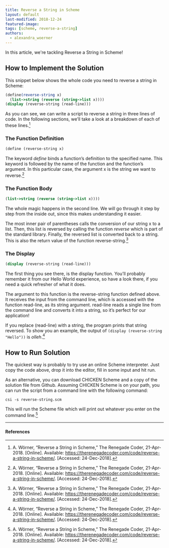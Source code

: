 ```yaml
---
title: Reverse a String in Scheme
layout: default
last-modified: 2018-12-24
featured-image:
tags: [scheme, reverse-a-string]
authors:
  - alexandra_woerner
---
```


In this article, we're tackling Reverse a String in Scheme!

## How to Implement the Solution

This snippet below shows the whole code you need to reverse a string in Scheme:

```scheme
(define(reverse-string x)
  (list->string (reverse (string->list x))))
(display (reverse-string (read-line)))
```

As you can see, we can write a script to reverse a string in three lines of code.
In the following sections, we’ll take a look at a breakdown of each of these lines.[^1]

### The Function Definition

```scheme
(define (reverse-string x)
```

The keyword *define* binds a function’s definition to the specified name. This
keyword is followed by the name of the function and the function’s argument. In
this particular case, the argument x is the string we want to reverse.[^1]

### The Function Body

```scheme
(list->string (reverse (string->list x))))
```

The whole magic happens in the second line. We will go through it step by step
from the inside out, since this makes understanding it easier.

The most inner pair of parentheses calls the conversion of our string x to a
list. Then, this list is reversed by calling the function *reverse* which is part
of the standard library. Finally, the reversed list is converted back to a string.
This is also the return value of the function reverse-string.[^1]

### The Display

```scheme
(display (reverse-string (read-line)))
```

The first thing you see there, is the display function. You’ll probably remember
it from our Hello World experience, so have a look there, if you need a quick
refresher of what it does.

The argument to this function is the reverse-string function defined above. It
receives the input from the command line, which is accessed with the function
read-line, as its string argument. read-line reads a single line from the
command line and converts it into a string, so it’s perfect for our application!

If you replace (read-line) with a string, the program prints that string
reversed. To show you an example, the output of
`(display (reverse-string "Hello"))` is *olleh*.[^1]

## How to Run Solution

The quickest way is probably to try use an online Scheme interpreter. Just copy
the code above, drop it into the editor, fill in some input and hit run.

As an alternative, you can download CHICKEN Scheme and a copy of the solution
file from Github. Assuming CHICKEN Scheme is on your path, you can run the
script from a command line with the following command:

```console
csi -s reverse-string.scm
```

This will run the Scheme file which will print out whatever you enter on the
command line.[^1]

---

#### References

[^1]: A. Wörner, “Reverse a String in Scheme,” The Renegade Coder, 21-Apr-2018. [Online]. Available: <https://therenegadecoder.com/code/reverse-a-string-in-scheme/>. [Accessed: 24-Dec-2018].
